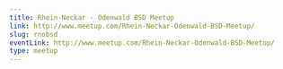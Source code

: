 ```yaml
---
title: Rhein-Neckar - Odenwald BSD Meetup
link: http://www.meetup.com/Rhein-Neckar-Odenwald-BSD-Meetup/
slug: rnobsd
eventLink: http://www.meetup.com/Rhein-Neckar-Odenwald-BSD-Meetup/
type: meetup
---
```

